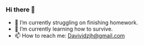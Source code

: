 ### Hi there 👋

- 🔭 I’m currently struggling on finishing homework.
- 🌱 I’m currently learning how to survive.
- 📫 How to reach me: Davividzjh@gmail.com

